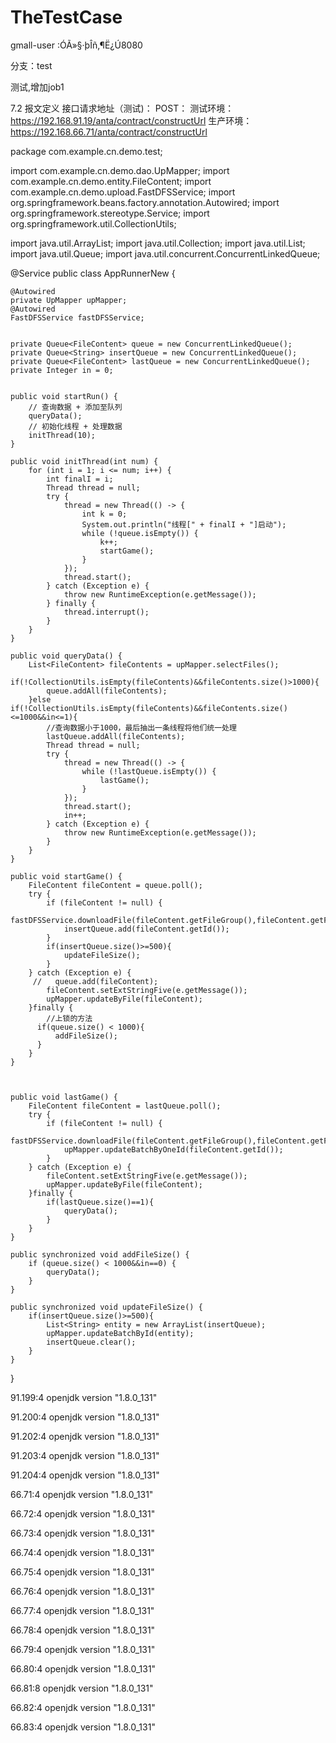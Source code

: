 # TheTestCase


gmall-user :ÓÃ»§·þÎñ,¶Ë¿Ú8080

分支：test

测试,增加job1



7.2 报文定义
接口请求地址（测试)：
POST： 
测试环境：https://192.168.91.19/anta/contract/constructUrl
生产环境：https://192.168.66.71/anta/contract/constructUrl




package com.example.cn.demo.test;

import com.example.cn.demo.dao.UpMapper;
import com.example.cn.demo.entity.FileContent;
import com.example.cn.demo.upload.FastDFSService;
import org.springframework.beans.factory.annotation.Autowired;
import org.springframework.stereotype.Service;
import org.springframework.util.CollectionUtils;

import java.util.ArrayList;
import java.util.Collection;
import java.util.List;
import java.util.Queue;
import java.util.concurrent.ConcurrentLinkedQueue;

@Service
public class AppRunnerNew {

    @Autowired
    private UpMapper upMapper;
    @Autowired
    FastDFSService fastDFSService;


    private Queue<FileContent> queue = new ConcurrentLinkedQueue();
    private Queue<String> insertQueue = new ConcurrentLinkedQueue();
    private Queue<FileContent> lastQueue = new ConcurrentLinkedQueue();
    private Integer in = 0;


    public void startRun() {
        // 查询数据 + 添加至队列
        queryData();
        // 初始化线程 + 处理数据
        initThread(10);
    }

    public void initThread(int num) {
        for (int i = 1; i <= num; i++) {
            int finalI = i;
            Thread thread = null;
            try {
                thread = new Thread(() -> {
                    int k = 0;
                    System.out.println("线程[" + finalI + "]启动");
                    while (!queue.isEmpty()) {
                        k++;
                        startGame();
                    }
                });
                thread.start();
            } catch (Exception e) {
                throw new RuntimeException(e.getMessage());
            } finally {
                thread.interrupt();
            }
        }
    }

    public void queryData() {
        List<FileContent> fileContents = upMapper.selectFiles();
        if(!CollectionUtils.isEmpty(fileContents)&&fileContents.size()>1000){
            queue.addAll(fileContents);
        }else if(!CollectionUtils.isEmpty(fileContents)&&fileContents.size()<=1000&&in<=1){
            //查询数据小于1000，最后抽出一条线程将他们统一处理
            lastQueue.addAll(fileContents);
            Thread thread = null;
            try {
                thread = new Thread(() -> {
                    while (!lastQueue.isEmpty()) {
                        lastGame();
                    }
                });
                thread.start();
                in++;
            } catch (Exception e) {
                throw new RuntimeException(e.getMessage());
            }
        }
    }

    public void startGame() {
        FileContent fileContent = queue.poll();
        try {
            if (fileContent != null) {
                fastDFSService.downloadFile(fileContent.getFileGroup(),fileContent.getFilePath());
                insertQueue.add(fileContent.getId());
            }
            if(insertQueue.size()>=500){
                updateFileSize();
            }
        } catch (Exception e) {
         //   queue.add(fileContent);
            fileContent.setExtStringFive(e.getMessage());
            upMapper.updateByFile(fileContent);
        }finally {
            //上锁的方法
          if(queue.size() < 1000){
              addFileSize();
          }
        }
    }



    public void lastGame() {
        FileContent fileContent = lastQueue.poll();
        try {
            if (fileContent != null) {
                fastDFSService.downloadFile(fileContent.getFileGroup(),fileContent.getFilePath());
                upMapper.updateBatchByOneId(fileContent.getId());
            }
        } catch (Exception e) {
            fileContent.setExtStringFive(e.getMessage());
            upMapper.updateByFile(fileContent);
        }finally {
            if(lastQueue.size()==1){
                queryData();
            }
        }
    }

    public synchronized void addFileSize() {
        if (queue.size() < 1000&&in==0) {
            queryData();
        }
    }

    public synchronized void updateFileSize() {
        if(insertQueue.size()>=500){
            List<String> entity = new ArrayList(insertQueue);
            upMapper.updateBatchById(entity);
            insertQueue.clear();
        }
    }
}

91.199:4   openjdk version "1.8.0_131"

91.200:4   openjdk version "1.8.0_131"

91.202:4   openjdk version "1.8.0_131"

91.203:4   openjdk version "1.8.0_131"

91.204:4   openjdk version "1.8.0_131"

66.71:4   openjdk version "1.8.0_131"

66.72:4   openjdk version "1.8.0_131"

66.73:4   openjdk version "1.8.0_131"

66.74:4   openjdk version "1.8.0_131"

66.75:4   openjdk version "1.8.0_131"

66.76:4   openjdk version "1.8.0_131"

66.77:4   openjdk version "1.8.0_131"

66.78:4   openjdk version "1.8.0_131"

66.79:4   openjdk version "1.8.0_131"

66.80:4   openjdk version "1.8.0_131"

66.81:8   openjdk version "1.8.0_131"

66.82:4   openjdk version "1.8.0_131"

66.83:4   openjdk version "1.8.0_131"
